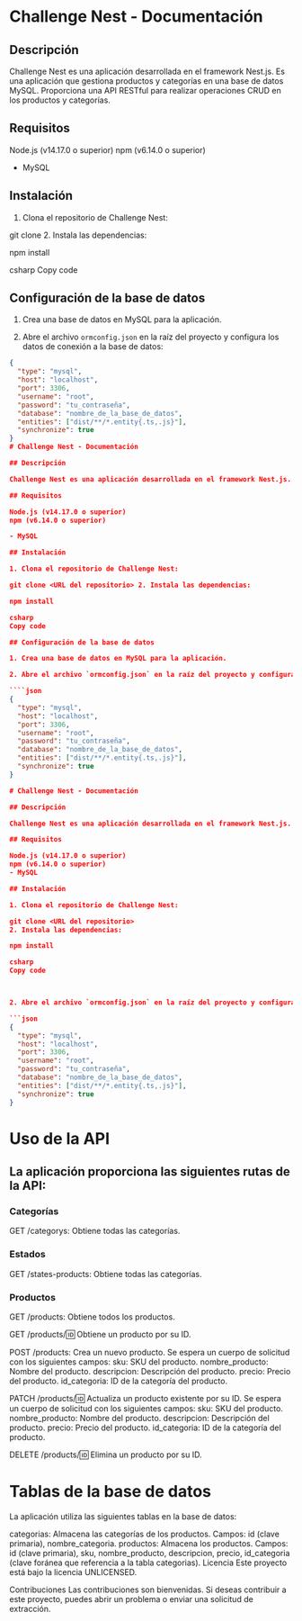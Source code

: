 # Challenge Nest - Documentación

## Descripción

Challenge Nest es una aplicación desarrollada en el framework Nest.js. Es una aplicación que gestiona productos y categorías en una base de datos MySQL. Proporciona una API RESTful para realizar operaciones CRUD en los productos y categorías.

## Requisitos

Node.js (v14.17.0 o superior)
npm (v6.14.0 o superior)

- MySQL

## Instalación

1. Clona el repositorio de Challenge Nest:

git clone <URL del repositorio> 2. Instala las dependencias:

npm install

csharp
Copy code

## Configuración de la base de datos

1. Crea una base de datos en MySQL para la aplicación.

2. Abre el archivo `ormconfig.json` en la raíz del proyecto y configura los datos de conexión a la base de datos:

`````json
{
  "type": "mysql",
  "host": "localhost",
  "port": 3306,
  "username": "root",
  "password": "tu_contraseña",
  "database": "nombre_de_la_base_de_datos",
  "entities": ["dist/**/*.entity{.ts,.js}"],
  "synchronize": true
}
# Challenge Nest - Documentación

## Descripción

Challenge Nest es una aplicación desarrollada en el framework Nest.js. Es una aplicación que gestiona productos y categorías en una base de datos MySQL. Proporciona una API RESTful para realizar operaciones CRUD en los productos y categorías.

## Requisitos

Node.js (v14.17.0 o superior)
npm (v6.14.0 o superior)

- MySQL

## Instalación

1. Clona el repositorio de Challenge Nest:

git clone <URL del repositorio> 2. Instala las dependencias:

npm install

csharp
Copy code

## Configuración de la base de datos

1. Crea una base de datos en MySQL para la aplicación.

2. Abre el archivo `ormconfig.json` en la raíz del proyecto y configura los datos de conexión a la base de datos:

````json
{
  "type": "mysql",
  "host": "localhost",
  "port": 3306,
  "username": "root",
  "password": "tu_contraseña",
  "database": "nombre_de_la_base_de_datos",
  "entities": ["dist/**/*.entity{.ts,.js}"],
  "synchronize": true
}

# Challenge Nest - Documentación

## Descripción

Challenge Nest es una aplicación desarrollada en el framework Nest.js. Es una aplicación que gestiona productos y categorías en una base de datos MySQL. Proporciona una API RESTful para realizar operaciones CRUD en los productos y categorías.

## Requisitos

Node.js (v14.17.0 o superior)
npm (v6.14.0 o superior)
- MySQL

## Instalación

1. Clona el repositorio de Challenge Nest:

git clone <URL del repositorio>
2. Instala las dependencias:

npm install

csharp
Copy code



2. Abre el archivo `ormconfig.json` en la raíz del proyecto y configura los datos de conexión a la base de datos:

```json
{
  "type": "mysql",
  "host": "localhost",
  "port": 3306,
  "username": "root",
  "password": "tu_contraseña",
  "database": "nombre_de_la_base_de_datos",
  "entities": ["dist/**/*.entity{.ts,.js}"],
  "synchronize": true
}
`````

# Uso de la API

## La aplicación proporciona las siguientes rutas de la API:

### Categorías

GET /categorys: Obtiene todas las categorías.

### Estados

GET /states-products: Obtiene todas las categorías.

### Productos

GET /products: Obtiene todos los productos.

GET /products/:id: Obtiene un producto por su ID.

POST /products: Crea un nuevo producto. Se espera un cuerpo de solicitud con los siguientes campos:
sku: SKU del producto.
nombre_producto: Nombre del producto.
descripcion: Descripción del producto.
precio: Precio del producto.
id_categoria: ID de la categoría del producto.

PATCH /products/:id: Actualiza un producto existente por su ID. Se espera un cuerpo de solicitud con los siguientes campos:
sku: SKU del producto.
nombre_producto: Nombre del producto.
descripcion: Descripción del producto.
precio: Precio del producto.
id_categoria: ID de la categoría del producto.

DELETE /products/:id: Elimina un producto por su ID.

# Tablas de la base de datos

La aplicación utiliza las siguientes tablas en la base de datos:

categorias: Almacena las categorías de los productos.
Campos: id (clave primaria), nombre_categoria.
productos: Almacena los productos.
Campos: id (clave primaria), sku, nombre_producto, descripcion, precio, id_categoria (clave foránea que referencia a la tabla categorias).
Licencia
Este proyecto está bajo la licencia UNLICENSED.

Contribuciones
Las contribuciones son bienvenidas. Si deseas contribuir a este proyecto, puedes abrir un problema o enviar una solicitud de extracción.
